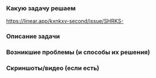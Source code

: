 ### Какую задачу решаем
https://linear.app/kxnkxv-second/issue/SHRKS-<num>

### Описание задачи

### Возникшие проблемы (и способы их решения)

### Скриншоты/видео (если есть)

